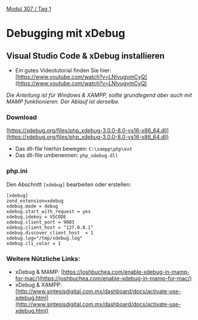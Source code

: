  [Modul 307 / Tag 1](/ilv.307/01-modul-307)

# Debugging mit xDebug
## Visual Studio Code & xDebug installieren
 
- Ein gutes Videotutorial finden Sie hier:
[https://www.youtube.com/watch?v=LNIvugvmCyQ](https://www.youtube.com/watch?v=LNIvugvmCyQ)
<!--[https://ekiwi.de/index.php/198/php-debugging-in-xampp-und-uestudio-einrichten/](https://ekiwi.de/index.php/198/php-debugging-in-xampp-und-uestudio-einrichten/)-->

*Die Anleitung ist für Windows & XAMPP, sollte grundlegend aber auch mit MAMP funktionieren. Der Ablauf ist derselbe.*  

### Download

[https://xdebug.org/files/php_xdebug-3.0.0-8.0-vs16-x86_64.dll](https://xdebug.org/files/php_xdebug-3.0.0-8.0-vs16-x86_64.dll)

- Das dll-file hierhin bewegen: `C:\xampp\php\ext`
- Das dll-file umbenennen: `php_xdebug.dll`

<!-- ### Wizard

[https://xdebug.org/wizard](https://xdebug.org/wizard) -->

### php.ini

Den Abschnitt `[xdebug]` bearbeiten oder erstellen:

```
[xdebug]
zend_extension=xdebug
xdebug.mode = debug
xdebug.start_with_request = yes
xdebug.idekey = VSCODE
xdebug.client_port = 9003
xdebug.client_host = "127.0.0.1"
xdebug.discover_client_host  = 1
xdebug.log="/tmp/xdebug.log"
xdebug.cli_color = 1
```


### Weitere Nützliche Links:
- xDebug & MAMP: [https://joshbuchea.com/enable-xdebug-in-mamp-for-mac/](https://joshbuchea.com/enable-xdebug-in-mamp-for-mac/)
- xDebug & XAMPP: [http://www.sintesisdigital.com.mx/dashboard/docs/activate-use-xdebug.html](http://www.sintesisdigital.com.mx/dashboard/docs/activate-use-xdebug.html)

<!--stackedit_data:
eyJoaXN0b3J5IjpbLTE1NDcxMzUwMDgsNzY1ODkxNDU2LC0xMT
Q5MTYwOTM5LDEzNTEzNjM1NjYsNDMzNzUxNzM0XX0=
-->